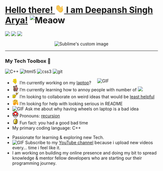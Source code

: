 # [Hello there! <img src="https://raw.githubusercontent.com/ABSphreak/ABSphreak/master/gifs/Hi.gif" width="30px"> I am Deepansh Singh Arya!](https://deepansharya1111.github.io/) <img src="https://i.imgur.com/veZrcC7.gif" alt="Meaow" width="50" />

[<img height="30" src="https://img.shields.io/badge/twitter-%231DA1F2.svg?&style=for-the-badge&logo=twitter&logoColor=white" />][twitter]
[<img height="30" src = "https://img.shields.io/badge/Youtube-%23E4405F.svg?&style=for-the-badge&logo=Youtube&logoColor=white">][Youtube] 
[<img height="30" src="https://img.shields.io/badge/linkedin-blue.svg?&style=for-the-badge&logo=linkedin&logoColor=white" />][LinkedIn]

<p align="center">
  <img src="https://github.com/deepansharya1111/deepansharya1111/blob/main/PicsArt_01-30-03.22.55.jpg" alt="Sublime's custom image"/>
</p>
<!--* ![screenshot](PicsArt_01-30-03.22.55.jpg)-->

---

### My Tech Toolbox 🧰 

<p align="left">
<img src="https://i.pinimg.com/originals/99/f8/87/99f887833c475448723d3c9ac16c179b.png" alt="C++" width="40" height="40"/>
<img src="https://upload.wikimedia.org/wikipedia/commons/thumb/6/61/HTML5_logo_and_wordmark.svg/512px-HTML5_logo_and_wordmark.svg.png" alt="html5" height="40"/> 
<img src="https://upload.wikimedia.org/wikipedia/commons/thumb/d/d5/CSS3_logo_and_wordmark.svg/1200px-CSS3_logo_and_wordmark.svg.png" alt="css3" height="40"/> 
<img src="https://www.vectorlogo.zone/logos/git-scm/git-scm-icon.svg" alt="git" width="40" height="40"/> 
</p>

<img align="right" alt="GIF" src="https://github.com/deepansharya1111/temp/blob/main/tumblr_mac1m0fkEE1rfjowdo1_640.gif" width="200vw" />

- <img alt="GIF" src="https://github.com/deut-erium/deut-erium/blob/master/assets/wave.gif?raw=1" width="20vw" /> I’m currently working on my [laptop](https://csea-iitb.github.io/IITBreachers-wiki/)?
- <img alt="GIF" src="https://github.com/deut-erium/deut-erium/blob/master/assets/gandalf_parrot.gif?raw=1" width="20vw" /> I’m currently learning how to annoy people with number of ![](https://komarev.com/ghpvc/?username=deepansharya1111&label=HitCount&color=blue&style=flat-square)
- <img alt="GIF" src="https://github.com/deut-erium/deut-erium/blob/master/assets/headbang.gif?raw=1" width="20vw" /> I’m looking to collaborate on weird ideas that would be [least helpful](https://github.com/deut-erium/hacking_tools)
- <img alt="GIF" src="https://github.com/deut-erium/deut-erium/blob/master/assets/hmm.gif?raw=1" width="20vw" /> I’m looking for help with looking serious in README
- <img alt="GIF" src="https://github.com/deepansharya1111/temp/blob/main/ezgif.com-gif-maker%20(5).gif" width="22vw" /> Ask me about why having wheels on laptop is a bad idea
- <img alt="GIF" src="https://github.com/deut-erium/deut-erium/blob/master/assets/powerup.gif?raw=1" width="20vw" /> Pronouns: [recursion](https://github.com/deepansharya1111/)
- <img alt="GIF" src="https://github.com/deut-erium/deut-erium/blob/master/assets/coin.gif?raw=1" width="20vw" /> Fun fact: you had a good bad time
- My primary coding language: C++
<!--- Earned Gold badge & 5 star at HackerRank in Python programming.-->
- Passionate for learning & exploring new Tech. 
- <img alt="GIF" src="https://media.giphy.com/media/gjNpNqwG5H8oRYfZFe/giphy.gif" width="22vw" /> Subscribe to my [YouTube channel](https://www.youtube.com/deepansharya1111) because i upload new videos every... time i feel like it.
- I am working on building my online presence and doing my bit to spread knowledge & mentor fellow developers who are starting our their programming journey.
<!-- - Join my [Discord server](https://discord.gg/) | [Telegram Channel](https://t.me/).-->










[twitter]: https://twitter.com/deepansh_arya
[youtube]: https://www.youtube.com/deepansharya1111
[gmail]: https://gmail.com
[linkedin]: https://www.linkedin.com/in/deepansharya1111/
[Medium]: https://medium.com/@deepansharya1111


<!--
**deepansharya1111/deepansharya1111** is a ✨ _special_ ✨ repository because its `README.md` (this file) appears on your GitHub profile.

Here are some ideas to get you started:

- 🔭 I’m currently working on ...
- 🌱 I’m currently learning ...
- 👯 I’m looking to collaborate on ...
- 🤔 I’m looking for help with ...
- 💬 Ask me about ...
- 📫 How to reach me: ...
- 😄 Pronouns: ...
- ⚡ Fun fact: ...
-->
